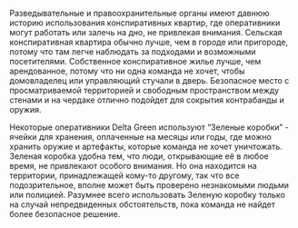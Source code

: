 Разведывательные и правоохранительные органы имеют давнюю историю использования конспиративных квартир, где оперативники могут работать или залечь на дно, не привлекая внимания. Сельская конспиративная квартира обычно лучше, чем в городе или пригороде, потому что там легче наблюдать за подходами и возможными посетителями. Собственное конспиративное жилье лучше, чем арендованное, потому что ни одна команда не хочет, чтобы домовладелец или управляющий стучали в дверь. Безопасное место с просматриваемой территорией и свободным пространством между стенами и на чердаке отлично подойдет для сокрытия контрабанды и оружия.

Некоторые оперативники Delta Green используют “Зеленые коробки” - ячейки для хранения, оплаченные на месяцы или годы, где можно хранить оружие и артефакты, которые команда не хочет уничтожать. Зеленая коробка удобна тем, что люди, открывающие её в любое время, не привлекают особого внимания. Но она находится на территории, принадлежащей кому-то другому, так что все подозрительное, вполне может быть проверено незнакомыми людьми или полицией. Разумнее всего использовать Зеленую коробку только на случай непредвиденных обстоятельств, пока команда не найдет более безопасное решение.